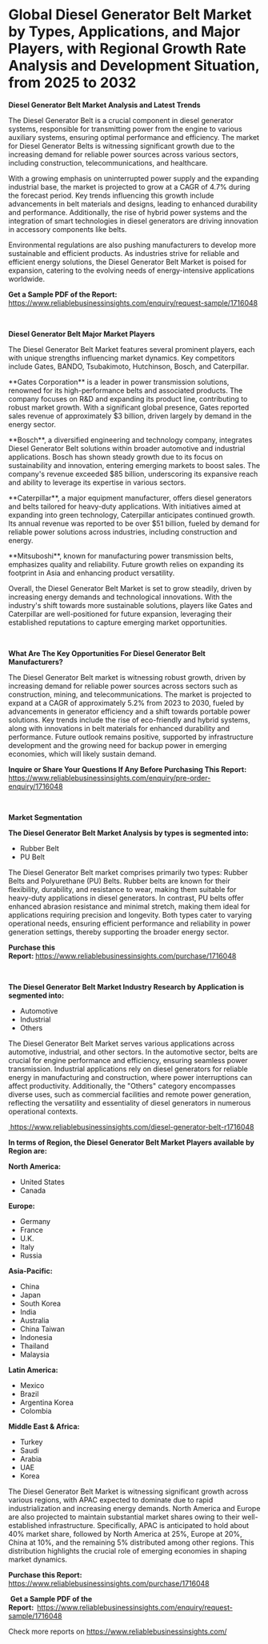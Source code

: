 <p><h1>Global Diesel Generator Belt Market by Types, Applications, and Major Players, with Regional Growth Rate Analysis and Development Situation, from 2025 to 2032</h1></p><p><strong>Diesel Generator Belt Market Analysis and Latest Trends</strong></p>
<p><p>The Diesel Generator Belt is a crucial component in diesel generator systems, responsible for transmitting power from the engine to various auxiliary systems, ensuring optimal performance and efficiency. The market for Diesel Generator Belts is witnessing significant growth due to the increasing demand for reliable power sources across various sectors, including construction, telecommunications, and healthcare. </p><p>With a growing emphasis on uninterrupted power supply and the expanding industrial base, the market is projected to grow at a CAGR of 4.7% during the forecast period. Key trends influencing this growth include advancements in belt materials and designs, leading to enhanced durability and performance. Additionally, the rise of hybrid power systems and the integration of smart technologies in diesel generators are driving innovation in accessory components like belts. </p><p>Environmental regulations are also pushing manufacturers to develop more sustainable and efficient products. As industries strive for reliable and efficient energy solutions, the Diesel Generator Belt Market is poised for expansion, catering to the evolving needs of energy-intensive applications worldwide.</p></p>
<p><strong>Get a Sample PDF of the Report:&nbsp;</strong> <a href="https://www.reliablebusinessinsights.com/enquiry/request-sample/1716048?utm_campaign=2346&utm_medium=2&utm_source=Github&utm_content=ia&utm_term=21022025&utm_id=diesel-generator-belt">https://www.reliablebusinessinsights.com/enquiry/request-sample/1716048</a></p>
<p>&nbsp;</p>
<p><strong>Diesel Generator Belt Major Market Players</strong></p>
<p><p>The Diesel Generator Belt Market features several prominent players, each with unique strengths influencing market dynamics. Key competitors include Gates, BANDO, Tsubakimoto, Hutchinson, Bosch, and Caterpillar. </p><p>**Gates Corporation** is a leader in power transmission solutions, renowned for its high-performance belts and associated products. The company focuses on R&D and expanding its product line, contributing to robust market growth. With a significant global presence, Gates reported sales revenue of approximately $3 billion, driven largely by demand in the energy sector.</p><p>**Bosch**, a diversified engineering and technology company, integrates Diesel Generator Belt solutions within broader automotive and industrial applications. Bosch has shown steady growth due to its focus on sustainability and innovation, entering emerging markets to boost sales. The company's revenue exceeded $85 billion, underscoring its expansive reach and ability to leverage its expertise in various sectors.</p><p>**Caterpillar**, a major equipment manufacturer, offers diesel generators and belts tailored for heavy-duty applications. With initiatives aimed at expanding into green technology, Caterpillar anticipates continued growth. Its annual revenue was reported to be over $51 billion, fueled by demand for reliable power solutions across industries, including construction and energy.</p><p>**Mitsuboshi**, known for manufacturing power transmission belts, emphasizes quality and reliability. Future growth relies on expanding its footprint in Asia and enhancing product versatility.</p><p>Overall, the Diesel Generator Belt Market is set to grow steadily, driven by increasing energy demands and technological innovations. With the industry's shift towards more sustainable solutions, players like Gates and Caterpillar are well-positioned for future expansion, leveraging their established reputations to capture emerging market opportunities.</p></p>
<p>&nbsp;</p>
<p><strong>What Are The Key Opportunities For Diesel Generator Belt Manufacturers?</strong></p>
<p><p>The Diesel Generator Belt market is witnessing robust growth, driven by increasing demand for reliable power sources across sectors such as construction, mining, and telecommunications. The market is projected to expand at a CAGR of approximately 5.2% from 2023 to 2030, fueled by advancements in generator efficiency and a shift towards portable power solutions. Key trends include the rise of eco-friendly and hybrid systems, along with innovations in belt materials for enhanced durability and performance. Future outlook remains positive, supported by infrastructure development and the growing need for backup power in emerging economies, which will likely sustain demand.</p></p>
<p><strong>Inquire or Share Your Questions If Any Before Purchasing This Report:</strong> <a href="https://www.reliablebusinessinsights.com/enquiry/pre-order-enquiry/1716048?utm_campaign=2346&utm_medium=2&utm_source=Github&utm_content=ia&utm_term=21022025&utm_id=diesel-generator-belt">https://www.reliablebusinessinsights.com/enquiry/pre-order-enquiry/1716048</a></p>
<p>&nbsp;</p>
<p><strong>Market Segmentation</strong></p>
<p><strong>The Diesel Generator Belt Market Analysis by types is segmented into:</strong></p>
<p><ul><li>Rubber Belt</li><li>PU Belt</li></ul></p>
<p><p>The Diesel Generator Belt market comprises primarily two types: Rubber Belts and Polyurethane (PU) Belts. Rubber belts are known for their flexibility, durability, and resistance to wear, making them suitable for heavy-duty applications in diesel generators. In contrast, PU belts offer enhanced abrasion resistance and minimal stretch, making them ideal for applications requiring precision and longevity. Both types cater to varying operational needs, ensuring efficient performance and reliability in power generation settings, thereby supporting the broader energy sector.</p></p>
<p><strong>Purchase this Report:&nbsp;</strong><a href="https://www.reliablebusinessinsights.com/purchase/1716048?utm_campaign=2346&utm_medium=2&utm_source=Github&utm_content=ia&utm_term=21022025&utm_id=diesel-generator-belt">https://www.reliablebusinessinsights.com/purchase/1716048</a></p>
<p>&nbsp;</p>
<p><strong>The Diesel Generator Belt Market Industry Research by Application is segmented into:</strong></p>
<p><ul><li>Automotive</li><li>Industrial</li><li>Others</li></ul></p>
<p><p>The Diesel Generator Belt Market serves various applications across automotive, industrial, and other sectors. In the automotive sector, belts are crucial for engine performance and efficiency, ensuring seamless power transmission. Industrial applications rely on diesel generators for reliable energy in manufacturing and construction, where power interruptions can affect productivity. Additionally, the "Others" category encompasses diverse uses, such as commercial facilities and remote power generation, reflecting the versatility and essentiality of diesel generators in numerous operational contexts.</p></p>
<p><a href="https://www.reliablebusinessinsights.com/diesel-generator-belt-r1716048?utm_campaign=2346&utm_medium=2&utm_source=Github&utm_content=ia&utm_term=21022025&utm_id=diesel-generator-belt">&nbsp;https://www.reliablebusinessinsights.com/diesel-generator-belt-r1716048</a></p>
<p><strong>In terms of Region, the Diesel Generator Belt Market Players available by Region are:</strong></p>
<p>
    <p> <strong> North America: </strong>
        <ul>
            <li>United States</li>
            <li>Canada</li>
        </ul>
        </p> 
    <p> <strong> Europe: </strong>
        <ul>
            <li>Germany</li>
            <li>France</li>
            <li>U.K.</li>
            <li>Italy</li>
            <li>Russia</li>
        </ul>
        </p> 
    <p> <strong> Asia-Pacific: </strong>
        <ul>
            <li>China</li>
            <li>Japan</li>
            <li>South Korea</li>
            <li>India</li>
            <li>Australia</li>
            <li>China Taiwan</li>
            <li>Indonesia</li>
            <li>Thailand</li>
            <li>Malaysia</li>
        </ul>
        </p> 
    <p> <strong> Latin America: </strong>
        <ul>
            <li>Mexico</li>
            <li>Brazil</li>
            <li>Argentina Korea</li>
            <li>Colombia</li>
        </ul>
        </p> 
    <p> <strong> Middle East & Africa: </strong>
        <ul>
            <li>Turkey</li>
            <li>Saudi</li>
            <li>Arabia</li>
            <li>UAE</li>
            <li>Korea</li>
        </ul>
    </p>
    </p>
<p><p>The Diesel Generator Belt Market is witnessing significant growth across various regions, with APAC expected to dominate due to rapid industrialization and increasing energy demands. North America and Europe are also projected to maintain substantial market shares owing to their well-established infrastructure. Specifically, APAC is anticipated to hold about 40% market share, followed by North America at 25%, Europe at 20%, China at 10%, and the remaining 5% distributed among other regions. This distribution highlights the crucial role of emerging economies in shaping market dynamics.</p></p>
<p><strong>Purchase this Report: </strong><a href="https://www.reliablebusinessinsights.com/purchase/1716048?utm_campaign=2346&utm_medium=2&utm_source=Github&utm_content=ia&utm_term=21022025&utm_id=diesel-generator-belt">https://www.reliablebusinessinsights.com/purchase/1716048</a></p>
<p>&nbsp;<strong>Get a Sample PDF of the Report:&nbsp;&nbsp;</strong><a href="https://www.reliablebusinessinsights.com/enquiry/request-sample/1716048?utm_campaign=2346&utm_medium=2&utm_source=Github&utm_content=ia&utm_term=21022025&utm_id=diesel-generator-belt">https://www.reliablebusinessinsights.com/enquiry/request-sample/1716048</a></p>
<p><strong></strong></p>
<p>Check more reports on <a href="https://www.reliablebusinessinsights.com/?utm_campaign=2346&utm_medium=2&utm_source=Github&utm_content=ia&utm_term=21022025&utm_id=diesel-generator-belt">https://www.reliablebusinessinsights.com/</a></p>
